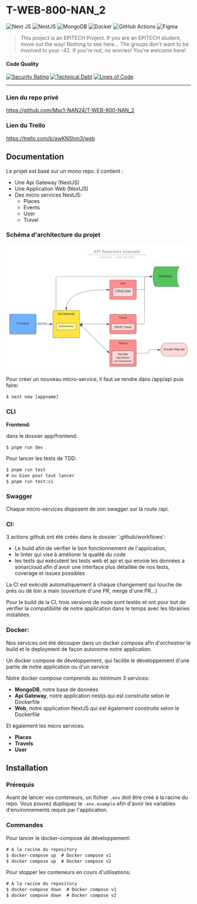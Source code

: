 # T-WEB-800-NAN_2

![Next JS](https://img.shields.io/badge/Next-black?style=for-the-badge&logo=next.js&logoColor=white)
![NestJS](https://img.shields.io/badge/nestjs-%23E0234E.svg?style=for-the-badge&logo=nestjs&logoColor=white)
![MongoDB](https://img.shields.io/badge/MongoDB-%234ea94b.svg?style=for-the-badge&logo=mongodb&logoColor=white)
![Docker](https://img.shields.io/badge/docker-%230db7ed.svg?style=for-the-badge&logo=docker&logoColor=white)
![GitHub Actions](https://img.shields.io/badge/github%20actions-%232671E5.svg?style=for-the-badge&logo=githubactions&logoColor=white)
![Figma](https://img.shields.io/badge/figma-%23F24E1E.svg?style=for-the-badge&logo=figma&logoColor=white)


> This project is an EPITECH Project. If you are an EPITECH student, move out the way! Nothing to see here... The groups don't want to be involved to your -42.
> If you're not, no worries! You're welcome here!


#### Code Quality

[![Security Rating](https://sonarcloud.io/api/project_badges/measure?project=Msc1-NAN24_T-WEB-800-NAN_2&metric=security_rating)](https://sonarcloud.io/summary/new_code?id=frnikho_count-of-money)
[![Technical Debt](https://sonarcloud.io/api/project_badges/measure?project=Msc1-NAN24_T-WEB-800-NAN_2&metric=sqale_index)](https://sonarcloud.io/summary/new_code?id=frnikho_count-of-money)
[![Lines of Code](https://sonarcloud.io/api/project_badges/measure?project=Msc1-NAN24_T-WEB-800-NAN_2&metric=ncloc)](https://sonarcloud.io/summary/new_code?id=frnikho_count-of-money)

****

### Lien du repo privé

https://github.com/Msc1-NAN24/T-WEB-800-NAN_2

### Lien du Trello
https://trello.com/b/awKNShm3/web

## Documentation

Le projet est basé sur un mono repo. il contient :
- Une Api Gateway (NestJS)
- Une Application Web (NextJS)
- Des micro services NestJS:
  - Places
  - Events
  - User
  - Travel

### Schéma d'architecture du projet

![Figma](./documentation/API%20flowchart%20example%20-%20API%20flowchart%20example.png)

Pour créer un nouveau micro-service, il faut se rendre dans /app/api puis faire:

```shell
$ nest new [appname]
```
### CLI

**Frontend:**

dans le dossier app/frontend:

```shell
$ pnpm run dev
```

Pour lancer les tests de TDD:

```shell
$ pnpm run test
# ou bien pour tout lancer
$ pnpm run test:ci
```

### Swagger

Chaque micro-services disposent de son swagger sur la route /api.

### CI:

3 actions github ont été créés dans le dossier '.github/workflows':
- Le build afin de vérifier le bon fonctionnement de l'application,
- le linter qui vise à améliorer la qualité du code
- les tests qui exécutent les tests web et api et qui envoie les données a sonarcloud afin d'avoir une interface plus détaillée de nos tests, coverage et issues possibles

La CI est exécuté automatiquement à chaque changement qui touche de prés ou de loin a main (ouverture d'une PR, merge d'une PR...)

Pour le build de la CI, trois versions de node sont testés et ont pour but de vérifier la compatibilité de notre application dans le temps avec les librairies installées.


### Docker:

Nos services ont été découper dans un docker compose afin d'orchestrer le build et le deployment de façon autonome notre application.

Un docker compose de développement, qui facilite le développement d'une partie de notre application ou d'un service

Notre docker compose comprends au minimum 3 services:

- **MongoDB**, notre base de données
- **Api Gateway**, notre application nestjs qui est construite selon le Dockerfile
- **Web**, notre application NextJS qui est également construite selon le Dockerfile

Et également les micro services:

- **Places**
- **Travels**
- **User**

## Installation

### Prérequis

Avant de lancer vos conteneurs, un fichier `.env` doit être créé à la racine du repo. Vous pouvez dupliquez le `.env.example` afin d'avoir les variables d'environnements requis par l'application.

### Commandes

Pour lancer le docker-compose de développement:
```shell
# A la racine du repository
$ docker-compose up  # Docker compose v1
$ docker compose up  # Docker compose v2
```

Pour stopper les conteneurs en cours d'utilisations:
```shell
# A la racine du repository
$ docker-compose down  # Docker compose v1
$ docker compose down  # Docker compose v2
```